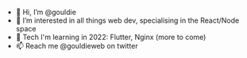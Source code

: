- 👋 Hi, I’m @gouldie
- 👀 I’m interested in all things web dev, specialising in the React/Node space
- 🌱 Tech I'm learning in 2022: Flutter, Nginx (more to come)
- 📫 Reach me @gouldieweb on twitter

<!---
gouldie/gouldie is a ✨ special ✨ repository because its `README.md` (this file) appears on your GitHub profile.
You can click the Preview link to take a look at your changes.
--->
